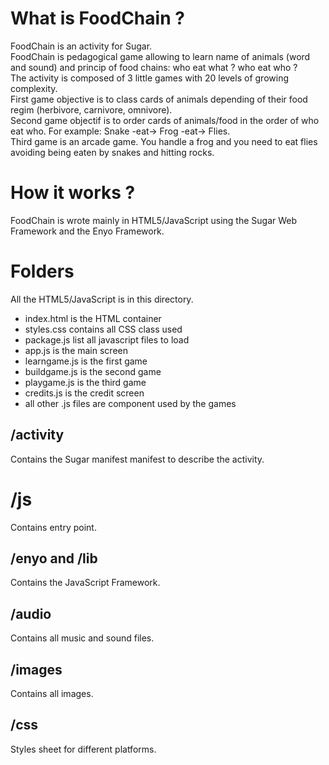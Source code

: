 # What is FoodChain ?

FoodChain is an activity for Sugar.  
FoodChain is pedagogical game allowing to learn name of animals (word and sound) and princip of food chains: who eat what ? who eat who ?   
The activity is composed of 3 little games with 20 levels of growing complexity.   
First game objective is to class cards of animals depending of their food regim (herbivore, carnivore, omnivore).  
Second game objectif is to order cards of animals/food in the order of who eat who. For example: Snake -eat-> Frog -eat-> Flies.  
Third game is an arcade game. You handle a frog and you need to eat flies avoiding being eaten by snakes and hitting rocks.  


# How it works ?

FoodChain is wrote mainly in HTML5/JavaScript using the Sugar Web Framework and the Enyo Framework.  

# Folders

All the HTML5/JavaScript is in this directory. 
* index.html is the HTML container
* styles.css contains all CSS class used
* package.js list all javascript files to load
* app.js is the main screen
* learngame.js is the first game
* buildgame.js is the second game
* playgame.js is the third game
* credits.js is the credit screen
* all other .js files are component used by the games

## /activity

Contains the Sugar manifest manifest to describe the activity.

# /js

Contains entry point.


## /enyo and /lib

Contains the JavaScript Framework.

## /audio

Contains all music and sound files.

## /images

Contains all images.

## /css

Styles sheet for different platforms.
